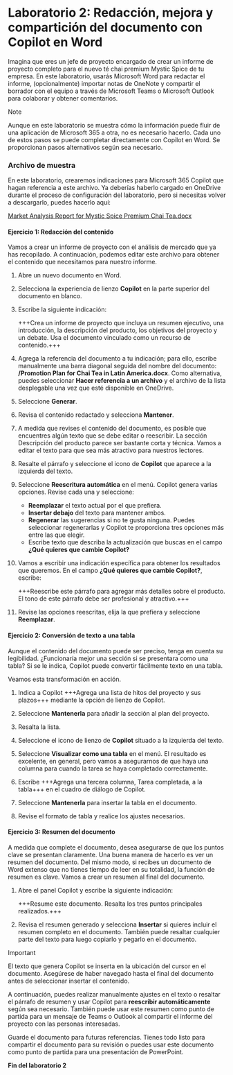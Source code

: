 # Laboratorio 2: Redacción, mejora y compartición del documento con Copilot en Word

Imagina que eres un jefe de proyecto encargado de crear un informe de proyecto completo para el nuevo té chai premium Mystic Spice de tu empresa. En este laboratorio, usarás Microsoft Word para redactar el informe, (opcionalmente) importar notas de OneNote y compartir el borrador con el equipo a través de Microsoft Teams o Microsoft Outlook para colaborar y obtener comentarios.

> [!NOTE]
> Aunque en este laboratorio se muestra cómo la información puede fluir de una aplicación de Microsoft 365 a otra, no es necesario hacerlo. Cada uno de estos pasos se puede completar directamente con Copilot en Word. Se proporcionan pasos alternativos según sea necesario.

### Archivo de muestra

En este laboratorio, crearemos indicaciones para Microsoft 365 Copilot que hagan referencia a este archivo. Ya deberías haberlo cargado en OneDrive durante el proceso de configuración del laboratorio, pero si necesitas volver a descargarlo, puedes hacerlo aquí:

[Market Analysis Report for Mystic Spice Premium Chai Tea.docx](https://go.microsoft.com/fwlink/?linkid=2268826)



#### Ejercicio 1: Redacción del contenido

Vamos a crear un informe de proyecto con el análisis de mercado que ya has recopilado. A continuación, podemos editar este archivo para obtener el contenido que necesitamos para nuestro informe.

1. Abre un nuevo documento en Word.

1. Selecciona la experiencia de lienzo **Copilot** en la parte superior del documento en blanco.

1. Escribe la siguiente indicación:

    +++Crea un informe de proyecto que incluya un resumen ejecutivo, una introducción, la descripción del producto, los objetivos del proyecto y un debate. Usa el documento vinculado como un recurso de contenido.+++

1. Agrega la referencia del documento a tu indicación; para ello, escribe manualmente una barra diagonal seguida del nombre del documento: **/Promotion Plan for Chai Tea in Latin America.docx**. Como alternativa, puedes seleccionar **Hacer referencia a un archivo** y el archivo de la lista desplegable una vez que esté disponible en OneDrive.
   
1. Seleccione **Generar**.

1. Revisa el contenido redactado y selecciona **Mantener**.

1. A medida que revises el contenido del documento, es posible que encuentres algún texto que se debe editar o reescribir. La sección Descripción del producto parece ser bastante corta y técnica. Vamos a editar el texto para que sea más atractivo para nuestros lectores.

1. Resalte el párrafo y seleccione el icono de **Copilot** que aparece a la izquierda del texto.

1. Seleccione **Reescritura automática** en el menú. Copilot genera varias opciones. Revise cada una y seleccione:

    - **Reemplazar** el texto actual por el que prefiera.
    - **Insertar debajo** del texto para mantener ambos.
    - **Regenerar** las sugerencias si no te gusta ninguna. Puedes seleccionar regenerarlas y Copilot te proporciona tres opciones más entre las que elegir.
    - Escribe texto que describa la actualización que buscas en el campo **¿Qué quieres que cambie Copilot?**

1. Vamos a escribir una indicación específica para obtener los resultados que queremos. En el campo **¿Qué quieres que cambie Copilot?**, escribe:

    +++Reescribe este párrafo para agregar más detalles sobre el producto. El tono de este párrafo debe ser profesional y atractivo.+++

1. Revise las opciones reescritas, elija la que prefiera y seleccione **Reemplazar**.

#### Ejercicio 2: Conversión de texto a una tabla

Aunque el contenido del documento puede ser preciso, tenga en cuenta su legibilidad. ¿Funcionaría mejor una sección si se presentara como una tabla? Si se le indica, Copilot puede convertir fácilmente texto en una tabla.

Veamos esta transformación en acción.

1. Indica a Copilot +++Agrega una lista de hitos del proyecto y sus plazos+++ mediante la opción de lienzo de Copilot.

1. Seleccione **Mantenerla** para añadir la sección al plan del proyecto.

1. Resalta la lista.

1. Seleccione el icono de lienzo de **Copilot** situado a la izquierda del texto.

1. Seleccione **Visualizar como una tabla** en el menú. El resultado es excelente, en general, pero vamos a asegurarnos de que haya una columna para cuando la tarea se haya completado correctamente.

1. Escribe +++Agrega una tercera columna, Tarea completada, a la tabla+++ en el cuadro de diálogo de Copilot.

1. Seleccione **Mantenerla** para insertar la tabla en el documento.

1. Revise el formato de tabla y realice los ajustes necesarios.

#### Ejercicio 3: Resumen del documento

A medida que complete el documento, desea asegurarse de que los puntos clave se presentan claramente. Una buena manera de hacerlo es ver un resumen del documento. Del mismo modo, si recibes un documento de Word extenso que no tienes tiempo de leer en su totalidad, la función de resumen es clave. Vamos a crear un resumen al final del documento.

1. Abre el panel Copilot y escribe la siguiente indicación:

    +++Resume este documento. Resalta los tres puntos principales realizados.+++

1. Revisa el resumen generado y selecciona **Insertar** si quieres incluir el resumen completo en el documento. También puede resaltar cualquier parte del texto para luego copiarlo y pegarlo en el documento.

> [!IMPORTANT]
> El texto que genera Copilot se inserta en la ubicación del cursor en el documento. Asegúrese de haber navegado hasta el final del documento antes de seleccionar insertar el contenido.

A continuación, puedes realizar manualmente ajustes en el texto o resaltar el párrafo de resumen y usar Copilot para **reescribir automáticamente** según sea necesario. También puede usar este resumen como punto de partida para un mensaje de Teams o Outlook al compartir el informe del proyecto con las personas interesadas.

Guarde el documento para futuras referencias. Tienes todo listo para compartir el documento para su revisión o puedes usar este documento como punto de partida para una presentación de PowerPoint.

**Fin del laboratorio 2**
